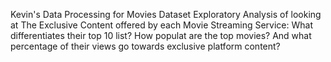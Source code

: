 
Kevin's Data Processing for Movies Dataset
Exploratory Analysis of looking at The Exclusive Content offered by each Movie Streaming Service:
What differentiates their top 10 list? How populat are the top movies? And what percentage of their views go towards exclusive platform content?
